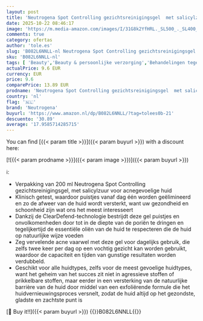 ```yaml
---
layout: post
title: 'Neutrogena Spot Controlling gezichtsreinigingsgel  met salicylzuur  voor acnegevoelige huid  200 ml'
date: 2025-10-22 08:46:17
image: 'https://m.media-amazon.com/images/I/31G8k2YfHRL._SL500_._SL400_.jpg'
comments: true
category: ofertas
author: 'tole.es'
slug: 'B082L6NNLL-nl Neutrogena Spot Controlling gezichtsreinigingsgel met...'
sku: 'B082L6NNLL-nl'
tags: [ 'Beauty','Beauty & persoonlijke verzorging','Behandelingen tegen puistjes in gezicht','Gezichtsbehandelingen & maskers','Gezichtsverzorgingsproducten','Huidverzorging','neutrogena','🇳🇱', ]
actualPrice: 9.6 EUR
currency: EUR
price: 9.6
comparePrice: 13.89 EUR
prodname: 'Neutrogena Spot Controlling gezichtsreinigingsgel  met salicylzuur  voor acnegevoelige huid  200 ml'
country: 'nl'
flag: '🇳🇱'
brand: 'Neutrogena'
buyurl: 'https://www.amazon.nl/dp/B082L6NNLL/?tag=tolees0b-21'
descuento: '30.89'
average: '17.9585714285715'
---
```


You can find [{{< param title >}}]({{< param buyurl >}}) with a discount here:

[![{{< param prodname >}}]({{< param image >}})]({{< param buyurl >}})

ℹ️:

- Verpakking van 200 ml Neutrogena Spot Controlling gezichtsreinigingsgel, met salicylzuur voor acnegevoelige huid
- Klinisch getest, waardoor puistjes vanaf dag één worden geëlimineerd en zo de afweer van de huid wordt versterkt, want uw gezondheid en schoonheid zijn wat ons het meest interesseert
- Dankzij de ClearDefend-technologie bestrijdt deze gel puistjes en onvolkomenheden door tot in de diepte van de poriën te dringen en tegelijkertijd de essentiële oliën van de huid te respecteren die de huid op natuurlijke wijze voeden
- Zeg vervelende acne vaarwel met deze gel voor dagelijks gebruik, die zelfs twee keer per dag op een vochtig gezicht kan worden gebruikt, waardoor de capaciteit en tijden van gunstige resultaten worden verdubbeld.
- Geschikt voor alle huidtypes, zelfs voor de meest gevoelige huidtypes, want het geheim van het succes zit niet in agressieve stoffen of prikkelbare stoffen, maar eerder in een versterking van de natuurlijke barrière van de huid door middel van een exfoliërende formule die het huidvernieuwingsproces versnelt, zodat de huid altijd op het gezondste, gladste en zachtste punt is

[🛒 Buy it!!]({{< param buyurl >}})
{{<world>}}B082L6NNLL{{</world>}}
